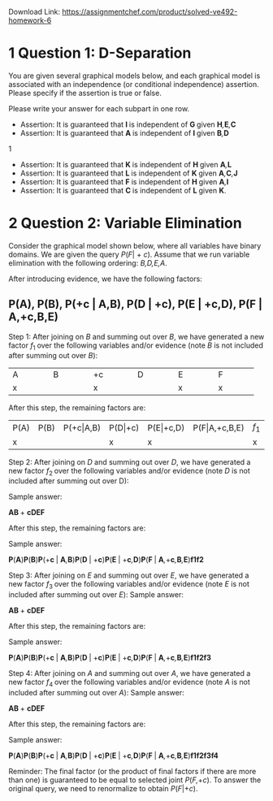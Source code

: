 Download Link: https://assignmentchef.com/product/solved-ve492-homework-6
<br>



<h1>1           Question 1: D-Separation</h1>

You are given several graphical models below, and each graphical model is associated with an independence (or conditional independence) assertion. Please specify if the assertion is true or false.

Please write your answer for each subpart in one row.

<ul>

 <li>Assertion: It is guaranteed that <strong>I </strong>is independent of <strong>G </strong>given <strong>H</strong><em>,</em><strong>E</strong><em>,</em><strong>C</strong></li>

 <li>Assertion: It is guaranteed that <strong>A </strong>is independent of <strong>I </strong>given <strong>B</strong><em>,</em><strong>D</strong></li>

</ul>

1

<ul>

 <li>Assertion: It is guaranteed that <strong>K </strong>is independent of <strong>H </strong>given <strong>A</strong><em>,</em><strong>L</strong></li>

 <li>Assertion: It is guaranteed that <strong>L </strong>is independent of <strong>K </strong>given <strong>A</strong><em>,</em><strong>C</strong><em>,</em><strong>J</strong></li>

 <li>Assertion: It is guaranteed that <strong>F </strong>is independent of <strong>H </strong>given <strong>A</strong><em>,</em><strong>I</strong></li>

 <li>Assertion: It is guaranteed that <strong>C </strong>is independent of <strong>L </strong>given <strong>K</strong>.</li>

</ul>

<h1>2           Question 2: Variable Elimination</h1>

Consider the graphical model shown below, where all variables have binary domains. We are given the query <em>P</em>(<em>F</em>| + <em>c</em>). Assume that we run variable elimination with the following ordering: <em>B,D,E,A</em>.

After introducing evidence, we have the following factors:

<h2>                         P(A),        P(B),          P(+c | A,B),           P(D | +c),          P(E | +c,D),             P(F | A,+c,B,E)</h2>

Step 1: After joining on <em>B </em>and summing out over <em>B</em>, we have generated a new factor <em>f</em><sub>1 </sub>over the following variables and/or evidence (note <em>B </em>is not included after summing out over <em>B</em>):

<table width="387">

 <tbody>

  <tr>

   <td width="64">A</td>

   <td width="63">B</td>

   <td width="71">+c</td>

   <td width="64">D</td>

   <td width="63">E</td>

   <td width="62">F</td>

  </tr>

  <tr>

   <td width="64">x</td>

   <td width="63"> </td>

   <td width="71">x</td>

   <td width="64"> </td>

   <td width="63">x</td>

   <td width="62">x</td>

  </tr>

 </tbody>

</table>

After this step, the remaining factors are:

<table width="681">

 <tbody>

  <tr>

   <td width="77">P(A)</td>

   <td width="77">P(B)</td>

   <td width="114">P(+c|A,B)</td>

   <td width="99">P(D|+c)</td>

   <td width="113">P(E|+c,D)</td>

   <td width="141">P(F|A,+c,B,E)</td>

   <td width="59"><em>f</em><sub>1</sub></td>

  </tr>

  <tr>

   <td width="77">x</td>

   <td width="77"> </td>

   <td width="114"> </td>

   <td width="99">x</td>

   <td width="113">x</td>

   <td width="141"> </td>

   <td width="59">x</td>

  </tr>

 </tbody>

</table>

Step 2: After joining on <em>D </em>and summing out over <em>D</em>, we have generated a new factor <em>f</em><sub>2 </sub>over the following variables and/or evidence (note <em>D </em>is not included after summing out over D):

Sample answer:

<strong>AB </strong>+ <strong>cDEF</strong>

After this step, the remaining factors are:

Sample answer:

<strong>P</strong>(<strong>A</strong>)<strong>P</strong>(<strong>B</strong>)<strong>P</strong>(+<strong>c </strong>| <strong>A</strong><em>,</em><strong>B</strong>)<strong>P</strong>(<strong>D </strong>| +<strong>c</strong>)<strong>P</strong>(<strong>E </strong>| +<strong>c</strong><em>,</em><strong>D</strong>)<strong>P</strong>(<strong>F </strong>| <strong>A</strong><em>,</em>+<strong>c</strong><em>,</em><strong>B</strong><em>,</em><strong>E</strong>)<strong>f1f2</strong>

Step 3: After joining on <em>E </em>and summing out over <em>E</em>, we have generated a new factor <em>f</em><sub>3 </sub>over the following variables and/or evidence (note <em>E </em>is not included after summing out over <em>E</em>): Sample answer:

<strong>AB </strong>+ <strong>cDEF</strong>

After this step, the remaining factors are:

Sample answer:

<strong>P</strong>(<strong>A</strong>)<strong>P</strong>(<strong>B</strong>)<strong>P</strong>(+<strong>c </strong>| <strong>A</strong><em>,</em><strong>B</strong>)<strong>P</strong>(<strong>D </strong>| +<strong>c</strong>)<strong>P</strong>(<strong>E </strong>| +<strong>c</strong><em>,</em><strong>D</strong>)<strong>P</strong>(<strong>F </strong>| <strong>A</strong><em>,</em>+<strong>c</strong><em>,</em><strong>B</strong><em>,</em><strong>E</strong>)<strong>f1f2f3</strong>

Step 4: After joining on <em>A </em>and summing out over <em>A</em>, we have generated a new factor <em>f</em><sub>4 </sub>over the following variables and/or evidence (note <em>A </em>is not included after summing out over <em>A</em>): Sample answer:

<strong>AB </strong>+ <strong>cDEF</strong>

After this step, the remaining factors are:

Sample answer:

<strong>P</strong>(<strong>A</strong>)<strong>P</strong>(<strong>B</strong>)<strong>P</strong>(+<strong>c </strong>| <strong>A</strong><em>,</em><strong>B</strong>)<strong>P</strong>(<strong>D </strong>| +<strong>c</strong>)<strong>P</strong>(<strong>E </strong>| +<strong>c</strong><em>,</em><strong>D</strong>)<strong>P</strong>(<strong>F </strong>| <strong>A</strong><em>,</em>+<strong>c</strong><em>,</em><strong>B</strong><em>,</em><strong>E</strong>)<strong>f1f2f3f4</strong>

Reminder: The final factor (or the product of final factors if there are more than one) is guaranteed to be equal to selected joint <em>P</em>(<em>F,</em>+<em>c</em>). To answer the original query, we need to renormalize to obtain <em>P</em>(<em>F</em>|+<em>c</em>).